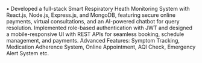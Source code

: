 •	Developed a full-stack Smart Respiratory Heath Monitoring System with React.js, Node.js, Express.js, and MongoDB, featuring secure online payments, virtual consultations, and an AI-powered chatbot for query resolution. Implemented role-based authentication with JWT and designed a mobile-responsive UI with REST APIs for seamless booking, schedule management, and payments. Advanced Features: Symptom Tracking, Medication Adherence System, Online Appointment, AQI Check, Emergency Alert System etc.
